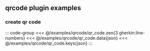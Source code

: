 <!--
SPDX-FileCopyrightText: 2024 Dyne.org foundation

SPDX-License-Identifier: CC-BY-NC-SA-4.0
-->

## qrcode plugin examples

### create qr code
::: code-group
<<< @/examples/qrcode/qr_code.zen{3 gherkin:line-numbers}
<<< @/examples/qrcode/qr_code.data{json}
<<< @/examples/qrcode/qr_code.keys{json}
:::
